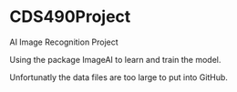 # CDS490Project
AI Image Recognition Project

Using the package ImageAI to learn and train the model. 

Unfortunatly the data files are too large to put into GitHub.
